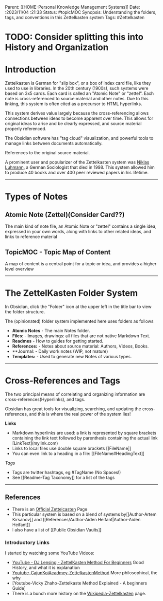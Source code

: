 Parent: [[HOME-Personal Knowledge Management Systems]]
Date: :2023/11/04 :21:33
Status: #topicMOC
Synopsis:  Understanding the folders, tags, and conventions in this Zettelkasten system 
Tags: #Zettelkasten 

# TODO: Consider splitting this into History and Organization

# Introduction 
Zettelkasten is German for "slip box", or a box of index card file, like they used to use in libraries.  In the 20th century (1900s), such systems were based on 3x5 cards. Each card is called an "Atomic Note" or "zettel".   Each note is cross-referenced to source material and other notes.  Due to this linking, this system is often cited as a precursor to HTML hyperlinks.

This system derives value largely because the cross-referencing allows connections  between ideas to become apparent over time.   This allows for original ideas to arise and be clearly expressed, and source material properly referenced.

The Obsidian software has "tag cloud" visualization, and powerful tools to manage links between documents automatically. 

References to the original source material. 

A prominent user and popularizer of the Zettelkasten system was [Niklas Luhmann](https://en.wikipedia.org/wiki/Niklas_Luhmann), a German Sociologist that died in 1998.  This system allowed him to produce 40 books and over 400 peer reviewed papers in his lifetime. 

----
# Types of Notes
## Atomic Note (Zettel)(Consider Card??)
The main kind of note file, an Atomic Note or "zettel" contains a single idea, expressed in your own words, along with links to other related ideas, and links to reference material 

## TopicMOC - Topic Map of Content
A map of content is  a central point for a topic or idea, and provides a higher level overview 

---
# The ZettelKasten Folder System
In Obsidian, click the "Folder" icon at the upper left in the title bar to view the folder structure. 

The (opinionated) folder system implemented here uses folders as follows

* **Atomic Notes**  - The main Notes folder.  
* **Files**:                - Images, drawings: all files that are not native Markdown Text.
* **Readmes**         - How to guides for getting started.
* **References:**     - Notes about source material:  Authors, Videos, Books. 
* **Journal:             - Daily work notes (WIP, not mature)
* **Templates:**      - Used to generate new Notes of various types.

--- 
# Cross-References and Tags
The two principal means of correlating and organizing information are cross-references(Hyperlinks), and tags. 

Obsidian has great tools for visualizing, searching, and updating the cross-references, and this is where the real power of the system lies!

**Links**
* Markdown hyperlinks are used: a link is  represented by square brackets containing the link text followed by parenthesis containing the actual link \[LinkText]\(mylink.com) 
* Links to local files use double square brackets \[\[FileName]]
* You can even link to a heading in a file: \[\[FileName#HeadingText]]

*Tags*
* Tags are twitter hashtags, eg \#TagName (No Spaces!)
* See  [[Readme-Tag Taxonomy]] for a list of the tags


* ****
## References 
* There is an [Official Zettelcasten](https://zettelkasten.de/posts/overview/) Page
* This particular  system is based on  a blend of systems by[[Author-Artem Kirsanov]] and [[References/Author-Aiden Heifant|Author-Aiden Heifant]]
* I also have a list of [[Public Obsidian Vaults]]

### Introductory Links 
 I started by watching some YouTube Videos:
* [YouTube - DJ Lensing - ZettelKasten Method For Beginners](https://www.youtube.com/watch?v=CAerQtNkGT0)  Good History, and what it is explanation
* [Youtube-CajunKoiAcadmey-ZettelkastenMethod](https://www.youtube.com/watch?v=wFZHuWLA09M)  More philosophical, the why 
* [Youtube-Vicky Zhaho-Zettelkaste Method Explained - A beginners Guide]
* There is a bunch more history on the [Wikipedia-Zettelkasten](https://en.wikipedia.org/wiki/Zettelkasten) page.
